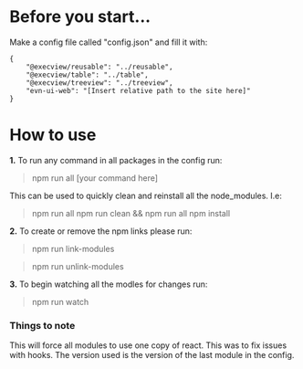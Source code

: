 # Before you start...

Make a config file called "config.json" and fill it with:
```
{
	"@execview/reusable": "../reusable",
	"@execview/table": "../table",
	"@execview/treeview": "../treeview",
	"evn-ui-web": "[Insert relative path to the site here]"
}
```

# How to use

**1.** To run any command in all packages in the config run:

> npm run all [your command here]

This can be used to quickly clean and reinstall all the node_modules. I.e:

> npm run all npm run clean && npm run all npm install

**2.** To create or remove the npm links please run:

> npm run link-modules

> npm run unlink-modules

**3.** To begin watching all the modles for changes run:

> npm run watch
  



### Things to note ###

This will force all modules to use one copy of react. This was to fix issues with hooks. The version used is the version of the last module in the config. 